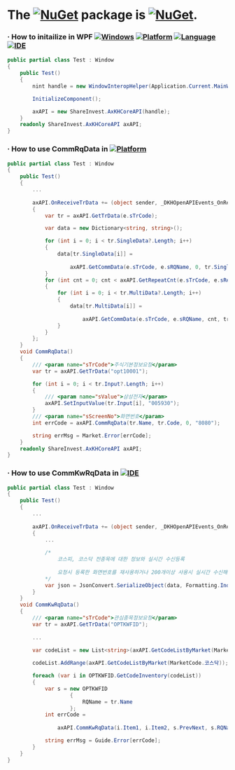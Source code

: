 # The [![NuGet](https://img.shields.io/badge/NuGet-004880?style=plastic&logoColor=white&logo=nuget)](https://nuget.org) package is [![NuGet](https://img.shields.io/nuget/v/ShareInvest.OpenAPI.Core?label=ShareInvest.OpenAPI.Core&style=plastic&logo=nuget&color=004880)](https://www.nuget.org/packages/ShareInvest.OpenAPI.Core).
### · How to initailize in WPF [![Windows](https://img.shields.io/badge/Windows-0078D6?style=plastic&logoColor=white&logo=windows)](https://www.microsoft.com/en-us/windows) [![Platform](https://img.shields.io/badge/dotnet-512BD4?style=plastic&logoColor=white&logo=.NET)](https://dotnet.microsoft.com/) [![Language](https://img.shields.io/badge/CSharp-239120?style=plastic&logoColor=white&logo=C%20Sharp)](https://learn.microsoft.com/en-us/dotnet/csharp/) [![IDE](https://img.shields.io/badge/Visual%20Studio-5C2D91?style=plastic&logoColor=white&logo=visualstudio)](https://visualstudio.microsoft.com)
```C#
public partial class Test : Window
{
    public Test()
    {
        nint handle = new WindowInteropHelper(Application.Current.MainWindow).EnsureHandle();

        InitializeComponent();

        axAPI = new ShareInvest.AxKHCoreAPI(handle);
    }
    readonly ShareInvest.AxKHCoreAPI axAPI;
}
```
### · How to use CommRqData in [![Platform](https://img.shields.io/nuget/v/Microsoft.NETCore.Platforms?label=.NET&style=plastic&logo=windows&color=512BD4)](https://versionsof.net)
```C#
public partial class Test : Window
{
    public Test()
    {
        ...
        
        axAPI.OnReceiveTrData += (object sender, _DKHOpenAPIEvents_OnReceiveTrDataEvent e) =>
        {
            var tr = axAPI.GetTrData(e.sTrCode);

            var data = new Dictionary<string, string>();

            for (int i = 0; i < tr.SingleData?.Length; i++)
            {
                data[tr.SingleData[i]] =
                
                    axAPI.GetCommData(e.sTrCode, e.sRQName, 0, tr.SingleData[i]).Trim();
            }
            for (int cnt = 0; cnt < axAPI.GetRepeatCnt(e.sTrCode, e.sRecordName); cnt++)
            {
                for (int i = 0; i < tr.MultiData?.Length; i++)
                {
                    data[tr.MultiData[i]] =
                    
                        axAPI.GetCommData(e.sTrCode, e.sRQName, cnt, tr.MultiData[i]).Trim();
                }
            }
        };
    }
    void CommRqData()
    {
        /// <param name="sTrCode">주식기본정보요청</param>
        var tr = axAPI.GetTrData("opt10001");

        for (int i = 0; i < tr.Input?.Length; i++)
        {
            /// <param name="sValue">삼성전자</param>
            axAPI.SetInputValue(tr.Input[i], "005930");
        }
        /// <param name="sScreenNo">화면번호</param>
        int errCode = axAPI.CommRqData(tr.Name, tr.Code, 0, "8080");

        string errMsg = Market.Error[errCode];
    }
    readonly ShareInvest.AxKHCoreAPI axAPI;
}
```
### · How to use CommKwRqData in [![IDE](https://img.shields.io/badge/Visual%20Studio-2022-5C2D91?style=plastic&logoColor=white&logo=visualstudio)](https://learn.microsoft.com/en-us/visualstudio/releases/2022)
```C#
public partial class Test : Window
{
    public Test()
    {
        ...
        
        axAPI.OnReceiveTrData += (object sender, _DKHOpenAPIEvents_OnReceiveTrDataEvent e) =>
        {
            ... 
            
            /*
                코스피, 코스닥 전종목에 대한 정보와 실시간 수신등록
                
                요청시 등록한 화면번호를 재사용하거나 200개이상 사용시 실시간 수신해제
            */
            var json = JsonConvert.SerializeObject(data, Formatting.Indented);
        }
    }
    void CommKwRqData()
    {
        /// <param name="sTrCode">관심종목정보요청</param>
        var tr = axAPI.GetTrData("OPTKWFID");
        
        ...
        
        var codeList = new List<string>(axAPI.GetCodeListByMarket(MarketCode.코스피));

        codeList.AddRange(axAPI.GetCodeListByMarket(MarketCode.코스닥));

        foreach (var i in OPTKWFID.GetCodeInventory(codeList))
        {
            var s = new OPTKWFID
                    {
                        RQName = tr.Name
                    };
            int errCode =
            
                axAPI.CommKwRqData(i.Item1, i.Item2, s.PrevNext, s.RQName, s.ScreenNo);

            string errMsg = Guide.Error[errCode];
        }
    }
}
```
